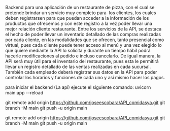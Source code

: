 Backend para una aplicación de un restaurante de pizza, con el cual se pretende brindar un servicio muy completo para  los clientes, los cuales deben registrarsen para que puedan acceder a la información de los productos que ofrecemos y con este registro a la vez poder llevar una mejor relación cliente restaurante.
Entre los servicios de la API,  se destaca el hecho de poder llevar un inventario detallado de las compras realizadas por cada cliente, en las modalidades que se ofrecen, tanto presencial como virtual, pues cada cliente puede tener acceso al menú y una vez elegido lo que quiere mediante la API lo solicita y durante un tiempo hábil podrá hacerle modificaciones al pedido e incluso cancelarlo.
De igual manera, la API será muy útil para el inventario del restaurante, pues esta le permitirá llevar un registro detallado de las ventas realizadas en cada sucursal. También cada empleado deberá registrar  sus datos en la API para poder controlar los horarios y funciones de cada uno y así mismo hacer los pagos.

para iniciar el backend (La api) ejecute el siguiente comando: uvicorn main:app --reload

git remote add origin https://github.com/joseescobara/API_comidasya.git
git branch -M main
git push -u origin main

git remote add origin https://github.com/joseescobara/API_comidasya.git
git branch -M main
git push -u origin main